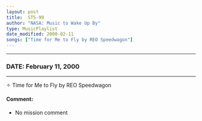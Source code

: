```yaml
---
layout: post
title:  STS-99
author: "NASA: Music to Wake Up By"
type: MusicPlaylist
date_modified: 2000-02-11
songs: ["Time for Me to Fly by REO Speedwagon"]
---
```


----
### DATE: February 11, 2000
----
✧ Time for Me to Fly by REO Speedwagon

#### Comment:
* No mission comment



<br/>
<center>
	<a target="_blank"
	   href="https://twitter.com/intent/tweet?hashtags=Space,NASA,Playlist,NASAWakeupCalls,SpaceProgram&text={{ page.author}}, '{{ page.songs.first }}' {{ page.title }}, {{ page.date | date: '%B %d, %Y' }}. {{ site.url }}{{ page.url }} @nasawakeupcalls">
	   <i class="fab fa-twitter" alt="Tweet this page" style="font-size: 1.3em;"></i>
	</a>
	&nbsp; 	<i class="fas fa-user-astronaut" style="font-size: 1.5em;"></i> &nbsp;
    <a type="amzn" search="'Time for Me to Fly by REO Speedwagon'" category="popular music">
        <i class="fab fa-amazon" style="font-size: 1.3em;"></i>
    </a>
</center>
